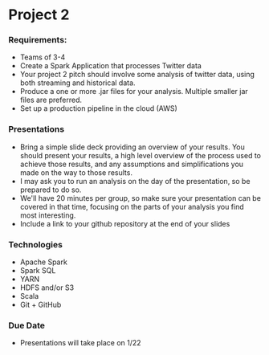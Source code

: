 # Project 2
### Requirements:
- Teams of 3-4
- Create a Spark Application that processes Twitter data
- Your project 2 pitch should involve some analysis of twitter data, using both streaming and historical data.
- Produce a one or more .jar files for your analysis.  Multiple smaller jar files are preferred.
- Set up a production pipeline in the cloud (AWS)

### Presentations
- Bring a simple slide deck providing an overview of your results.  You should present your results, a high level overview of the process used to achieve those results, and any assumptions and simplifications you made on the way to those results.
- I may ask you to run an analysis on the day of the presentation, so be prepared to do so.
- We'll have 20 minutes per group, so make sure your presentation can be covered in that time, focusing on the parts of your analysis you find most interesting.
- Include a link to your github repository at the end of your slides

### Technologies
- Apache Spark
- Spark SQL
- YARN
- HDFS and/or S3
- Scala
- Git + GitHub

### Due Date
- Presentations will take place on 1/22
